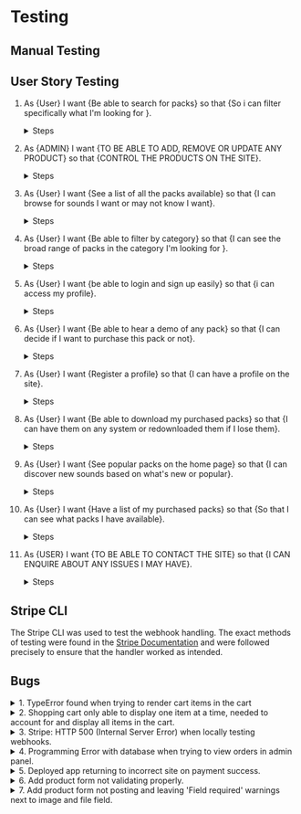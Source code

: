 # Testing

## Manual Testing

## User Story Testing

1. As {User} I want {Be able to search for packs} so that {So i can filter specifically what I'm looking for }.

    <details>
    <summary>Steps</summary>

        1. From home page click on Pack

        2. Click on the search bar at the top of the page

        3. Type in what you are searching for

        4. The list of packs will be narrowed down to those containing your search query
    </details>

2. As {ADMIN} I want {TO BE ABLE TO ADD, REMOVE OR UPDATE ANY PRODUCT} so that {CONTROL THE PRODUCTS ON THE SITE}.

    <details>
    <summary>Steps</summary>

        1. Sign in to your superuser account from the login menu

        2. This will display an admin link in the nav bar that you will click

        3. From here click on the task that you want to achieve (add, remove, update etc.)

        4. Follow the details on screen to fulfil your task
    </details>

3. As {User} I want {See a list of all the packs available} so that {I can browse for sounds I want or may not know I want}.

    <details>
    <summary>Steps</summary>

        1. From the home menu, click on packs

        2. Here there will be a list of all packs available on the site

    </details>

4. As {User} I want {Be able to filter by category} so that {I can see the broad range of packs in the category I'm looking for }.

    <details>
    <summary>Steps</summary>

        1. From the packs menu, find a pack with a category you are interested in

        2. From here you can click on the category displayed on the product card

        3. Alternatively if you are on a pack details page you can click on the category from there

        4. This will display the packs page narrowed down to those with that category
        
    </details>

5. As {User} I want {be able to login and sign up easily} so that {i can access my profile}.

    <details>
    <summary>Steps</summary>

        1. From the home menu click login

        2. Here there will be a link to login to your account or click sign up

        3. If you are signing up, fill in your infomartion

        4. Check your email for a confirmation email

        5. Following this email your account will be created and you can sign in with the details you signed up with
        
    </details>

6. As {User} I want {Be able to hear a demo of any pack} so that {I can decide if I want to purchase this pack or not}.

    <details>
    <summary>Steps</summary>

        1. From the packs menu, click on a pack you are interested in buying

        2. At the bottom of the pack detail page there will be an embeded soundcloud player you can hear a demo through
        
    </details>

7. As {User} I want {Register a profile} so that {I can have a profile on the site}.

    <details>
    <summary>Steps</summary>

        1. A user profile is created automatically when you sign up for the website
        
    </details>

8. As {User} I want {Be able to download my purchased packs} so that {I can have them on any system or redownloaded them if I lose them}.

    <details>
    <summary>Steps</summary>

        1. After completing a purchase you will be redirected to a success page

        2. On this page is a summary of your order including your order number and the products you ordered

        3. Click the name of a purchased product to download it
        
    </details>

9. As {User} I want {See popular packs on the home page} so that {I can discover new sounds based on what's new or popular}.

    <details>
    <summary>Steps</summary>

        1. From the home menu these can be seen in the carousel on the right hand side of the screen
        
    </details>

10. As {User} I want {Have a list of my purchased packs} so that {So that I can see what packs I have available}.

    <details>
    <summary>Steps</summary>

        1. After purchasing a pack you it will be on your profile page

        2. This can be accessed by clicking the profile link on the navbar

        3. On this page is a list of previous purchases

        4. Find the purchase you are looking for 

        5. On the right hand side of the table will be the names of the packs purchased

        6. Clicking a name will initiate the download for that pack
        
    </details>

11. As {USER} I want {TO BE ABLE TO CONTACT THE SITE} so that {I CAN ENQUIRE ABOUT ANY ISSUES I MAY HAVE}.

    <details>
    <summary>Steps</summary>

        1. From any page on the site, click the contact link 

        2. Fill out the form on this page with your subject and any relevant information about your enquiry

        3. From here the admins can reply to these messages from the admin panel, sending an email to the person who filled out the form
        
    </details>

## Stripe CLI

 The Stripe CLI was used to test the webhook handling. The exact methods of testing were found in the [Stripe Documentation](https://stripe.com/docs/payments/handling-payment-events#use-cli) and were followed precisely to ensure that the handler worked as intended. 


## Bugs

<details>
 <summary>1. TypeError found when trying to render cart items in the cart</summary>
 This was fixed by introducing the quantity variable to the for loop. 

```
    for item_id, quantity in cart.items():
            pack = get_object_or_404(Packs, pk=item_id)
            total += pack.price
            product_count += 1
            stripe_price_id = pack.stripe_price_id
            cart_items.append({
                'item_id': item_id,
                'quantity': quantity,
                'pack': pack,
                'stripe_price_id': stripe_price_id,
            })
```
</details>


<details>
 <summary>2. Shopping cart only able to display one item at a time, needed to account for and display all items in the cart.</summary>
 This was tricky to fix as I was using Stripe Checkout, which uses stripe_price_id's to determine the product being sold. This is relayed using this code from the Stripe documentation.

 ```
    def create_checkout_session():
        try:
            checkout_session = stripe.checkout.Session.create(
                line_items=[
                    {
                        # Provide the exact Price ID (for example, pr_1234) of the product you want to sell
                        'price': '{{PRICE_ID}}',
                        'quantity': 1,
                    },
                ],
                mode='payment',
                success_url=YOUR_DOMAIN + '/success.html',
                cancel_url=YOUR_DOMAIN + '/cancel.html',
            )
        except Exception as e:
            return str(e)

        return redirect(checkout_session.url, code=303)
 ```

Products are added on the Stripe dashboard and you use the given price_id to reference items in your code, normally giving each item a checkout page of their own. I resolved this using the following code, grabbing every item from the shopping cart, their individual stripe_price_id (which I defined for each product in the Packs model) and appending the information to the array that Stripe's documentation uses. 

```
def create_checkout_session(request):
    """ Create checkout session Stripe """

    YOUR_DOMAIN = 'https://8000-hollownotempty-portfolio-kuwz79nvo6k.ws-eu34.gitpod.io/'

    cart = request.session.get('cart', {})

    line_items = []

    for item_id, quantity in cart.items():
        pack = get_object_or_404(Packs, pk=item_id)
        stripe_price_id = pack.stripe_price_id
        pd = {
            'price': stripe_price_id,
            'quantity': quantity,
        }
        
        line_items.append(pd)

    checkout_session = stripe.checkout.Session.create(
        line_items=line_items,
        mode='payment',
        success_url=YOUR_DOMAIN + 'checkout/success/',
        cancel_url=YOUR_DOMAIN + 'cart/',
    )

    return redirect(checkout_session.url, code=303)
```

With this code, the Stripe checkout page displays the checkout for all the items in the cart. 
</details>

<details>
 <summary>3. Stripe: HTTP 500 (Internal Server Error) when locally testing webhooks.</summary>
    The solution for this was quite easy as it was simply a matter of adding a trailing '/' to the webhook url 
</details>

<details>
 <summary>4. Programming Error with database when trying to view orders in admin panel.</summary>
    From digging around on the internet, I believe this was an issue with my database that I couldn't quite pin point, so to solve the problem I flushed my database out and migrated it again. This fixed the issue but unfortunately deleted my superusers and product info so I had to re-make them. 
</details>

<details>
 <summary>5. Deployed app returning to incorrect site on payment success.</summary>
    I realised after deployment that the YOUR_DOMAIN variable was still returning to the local host. Once this was changed to the heroku domain, the site worked perfectly. 
</details>


<details>
 <summary>6. Add product form not validating properly.</summary>
    The view for adding a product was using `form.save` and not `form.save()`, causing it not to validate properly.
</details>

<details>
 <summary>7. Add product form not posting and leaving 'Field required' warnings next to image and file field.</summary>
    This was fixed by adding the enctype to the form element. 

```
<form action="{% url 'add_product' %}" class="form" method="POST" enctype="multipart/form-data">
            {% csrf_token %}
            {{ form|crispy }}
            <button type="submit" class="btn btn-dark mt-3">Add Product</button>
        </form>
```
</details>